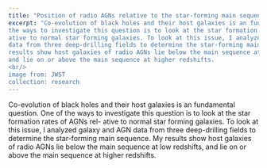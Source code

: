 ```yaml
---
title: "Position of radio AGNs relative to the star-forming main sequence"
excerpt: "Co-evolution of black holes and their host galaxies is an fundamental question. One of
the ways to investigate this question is to look at the star formation rates of AGNs rel-
ative to normal star forming galaxies. To look at this issue, I analyzed galaxy and AGN
data from three deep-drilling fields to determine the star-forming main sequence. My
results show host galaxies of radio AGNs lie below the main sequence at low redshifts,
and lie on or above the main sequence at higher redshifts.
<br/>
image from: JWST
collection: research
--- 
```

Co-evolution of black holes and their host galaxies is an fundamental question. One of
the ways to investigate this question is to look at the star formation rates of AGNs rel-
ative to normal star forming galaxies. To look at this issue, I analyzed galaxy and AGN
data from three deep-drilling fields to determine the star-forming main sequence. My
results show host galaxies of radio AGNs lie below the main sequence at low redshifts,
and lie on or above the main sequence at higher redshifts.

